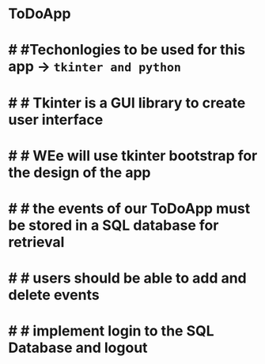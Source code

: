 # ToDoApp
# # #Techonlogies to be used for this app -> `tkinter and python`
# # # Tkinter is a GUI library to create user interface
# # # WEe will use tkinter bootstrap for the design of the app
# # # the events of our ToDoApp must be stored in a SQL database for retrieval 
# # # users should be able to add and delete events
# # # implement login to the SQL Database and logout 

